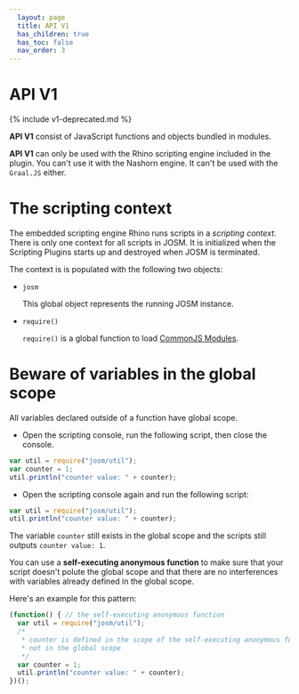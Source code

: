 ```yaml
---
  layout: page
  title: API V1
  has_children: true
  has_toc: false
  nav_order: 3
---
```

# API V1

{% include v1-deprecated.md %}


**API V1** consist of JavaScript functions and objects bundled in modules.

**API V1** can only be used with the Rhino scripting engine included in the plugin. You can't use it with the Nashorn engine. It can't be used with the `Graal.JS` either.

# The scripting context

The embedded scripting engine Rhino runs scripts in a *scripting context*. There is only one
context for all scripts in JOSM. It is initialized when the Scripting Plugins starts up and 
destroyed when JOSM is terminated. 

The context is is populated with the following two objects:

* `josm`

  This global object represents the <a data-js-object="namespace:josm">running JOSM instance</a>.
  
* `require()`

  `require()` is a global function to load [CommonJS Modules][CommonJS Module].

# Beware of variables in the global scope

All variables declared outside of a function have global scope.

* Open the scripting console, run the following script, then close the console.

```js
var util = require("josm/util");
var counter = 1;
util.println("counter value: " + counter);
```

* Open the scripting console again and run the following script:

```js
var util = require("josm/util");
util.println("counter value: " + counter);
```

The variable `counter` still exists in the global scope and the scripts still outputs `counter value: 1`.

  
You can use a **self-executing anonymous function** to make sure that your script doesn't polute the global scope and that there are no interferences with variables 
already defined in the global scope.

Here's an example for this pattern:

```js
(function() { // the self-executing anonymous function
  var util = require("josm/util");
  /*
   * counter is defined in the scope of the self-executing anonymous function,
   * not in the global scope
   */
  var counter = 1;
  util.println("counter value: " + counter);
})();
```

[CommonJS module]: http://www.commonjs.org/specs/modules/1.0/
